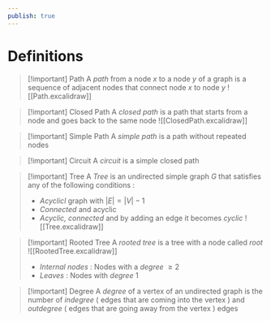 ```yaml
---
publish: true
---
```

# Definitions

>[!important] Path
>A *path* from a node $x$ to a node $y$ of a graph is a sequence of adjacent nodes that connect node $x$ to node $y$
>![[Path.excalidraw]]

>[!important] Closed Path
>A *closed path* is a path that starts from a node and goes back to the same node
>![[ClosedPath.excalidraw]]

>[!important] Simple Path
>A *simple path* is a path without repeated nodes 

>[!important] Circuit
>A *circuit* is a simple closed path

>[!important] Tree
>A *Tree* is an undirected simple graph $G$ that satisfies any of the following conditions : 
>+ *Acyclicl* graph with $|E|=|V|-1$
>+ *Connected* and acyclic
>+ *Acyclic, connected* and by adding an edge it becomes *cyclic*
>![[Tree.excalidraw]]

>[!important] Rooted Tree
>A *rooted tree* is a tree with a node called *root* 
>![[RootedTree.excalidraw]]
> 
>+ *Internal nodes* : Nodes with a *degree* $\ge 2$
>+ *Leaves* : Nodes with *degree* $1$

>[!important] Degree
>A *degree* of a vertex of an undirected graph is the number of *indegree* ( edges that are coming into the vertex ) and *outdegree* ( edges that are going away from the vertex ) edges 
